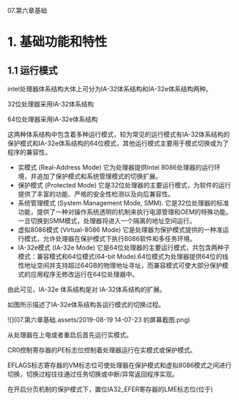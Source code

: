 07.第六章基础

# 1. 基础功能和特性

## 1.1 运行模式

intel处理器体系结构大体上可分为IA-32体系结构和IA-32e体系结构两种。

32位处理器采用IA-32体系结构

64位处理器采用IA-32e体系结构

这两种体系结构中包含着多种运行模式，较为常见的运行模式有IA-32体系结构的保护模式和IA-32e体系结构的64位模式，其他运行模式主要用于模式切换或为了程序的兼容性。

- 实模式 (Real-Address Mode) 它为处理器提供Intel 8086处理器的运行环境，并追加了保护模式和系统管理模式的切换扩展。
- 保护模式 (Protected Mode) 它是32位处理器的主要运行模式，为软件的运行提供了丰富的功能、严格的安全性检测以及向后兼容性。
- 系统管理模式 (System Management Mode, SMM). 它是32位处理器的标准功能，提供了一种对操作系统透明的机制来执行电源管理和OEM的特殊功能。一旦切换到SMM模式，处理器将进入一个隔离的地址空间运行。
- 虚拟8086模式 (Virtual-8086 Mode) 它是处理器为保护模式提供的一种准运行模式，允许处理器在保护模式下执行8086软件和多任务环境。
- IA-32e模式 (IA-32e Mode) 它是64位处理器的主要运行模式，共包含两种子模式：兼容模式和64位模式(64-bit Mode).64位模式为处理器提供64位的线性地址空间并支持超过64GB的物理地址寻址，而兼容模式可使大部分保护模式的应用程序无修改运行在64位处理器中。

由此可见，IA-32e 体系结构是对 IA-32体系结构的扩展。

如图所示描述了IA-32e体系结构各运行模式的切换过程。

![](07.第六章基础.assets/2019-08-19 14-07-23 的屏幕截图.png)

从处理器在上电或者重启后首先运行实模式。

CR0控制寄存器的PE标志位控制着处理器运行在实模式或保护模式。

EFLAGS标志寄存器的VM标志位可使处理器在保护模式和虚拟8086模式之间进行切换，切换过程往往通过任务切换或中断/异常返回程序实现。

在开启分页机制的保护模式下，置位IA32_EFER寄存器的LME标志位(位于)
